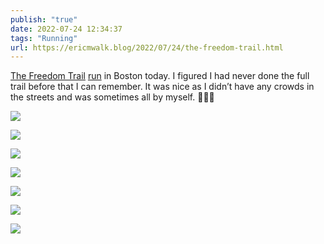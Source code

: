 ```yaml
---
publish: "true"
date: 2022-07-24 12:34:37
tags: "Running"
url: https://ericmwalk.blog/2022/07/24/the-freedom-trail.html
---
```


[The Freedom Trail](https://www.thefreedomtrail.org) [run](http://www.strava.com/activities/7520621361) in Boston today. I figured I had never done the full trail before that I can remember. It was nice as I didn’t have any crowds in the streets and was sometimes all by myself. 🏃🏻‍♂️

![](https://ericmwalk.blog/uploads/2022/41146fbd8e.jpg)

![](https://ericmwalk.blog/uploads/2022/e3d51827d6.jpg)

![](https://ericmwalk.blog/uploads/2022/26cdd7bf7e.jpg)

![](https://ericmwalk.blog/uploads/2022/b0ab30858d.jpg)

![](https://ericmwalk.blog/uploads/2022/e1eeaabaa6.jpg)

![](https://ericmwalk.blog/uploads/2022/bc77cba7e0.jpg)

![](https://ericmwalk.blog/uploads/2022/c8b497330f.jpg)